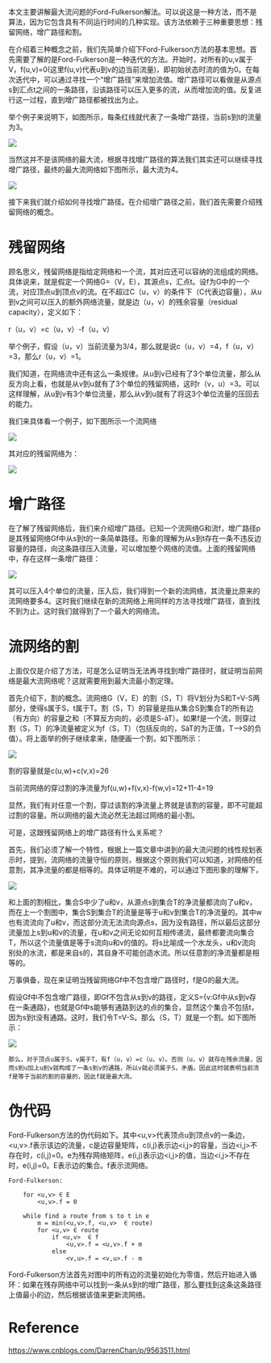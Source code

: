 本文主要讲解最大流问题的Ford-Fulkerson解法。可以说这是一种方法，而不是算法，因为它包含具有不同运行时间的几种实现。该方法依赖于三种重要思想：残留网络，增广路径和割。

在介绍着三种概念之前，我们先简单介绍下Ford-Fulkerson方法的基本思想。首先需要了解的是Ford-Fulkerson是一种迭代的方法。开始时，对所有的u,v属于V，f(u,v)=0(这里f(u,v)代表u到v的边当前流量)，即初始状态时流的值为0。在每次迭代中，可以通过寻找一个“增广路径”来增加流值。增广路径可以看做是从源点s到汇点t之间的一条路径，沿该路径可以压入更多的流，从而增加流的值。反复进行这一过程，直到增广路径都被找出为止。

举个例子来说明下，如图所示，每条红线就代表了一条增广路径，当前s到t的流量为3。

![](../images/ford-fulkerson-picture-1.png)

当然这并不是该网络的最大流，根据寻找增广路径的算法我们其实还可以继续寻找增广路径，最终的最大流网络如下图所示，最大流为4。

![](../images/ford-fulkerson-picture-2.pngg)

接下来我们就介绍如何寻找增广路径。在介绍增广路径之前，我们首先需要介绍残留网络的概念。

# 残留网络

顾名思义，残留网络是指给定网络和一个流，其对应还可以容纳的流组成的网络。具体说来，就是假定一个网络G=（V，E），其源点s，汇点t。设f为G中的一个流，对应顶点u到顶点v的流。在不超过C（u，v）的条件下（C代表边容量），从u到v之间可以压入的额外网络流量，就是边（u，v）的残余容量（residual capacity），定义如下：

r（u，v）=c（u，v）-f（u，v）

举个例子，假设（u，v）当前流量为3/4，那么就是说c（u，v）=4，f（u，v）=3，那么r（u，v）=1。

我们知道，在网络流中还有这么一条规律。从u到v已经有了3个单位流量，那么从反方向上看，也就是从v到u就有了3个单位的残留网络，这时r（v，u）=3。可以这样理解，从u到v有3个单位流量，那么从v到u就有了将这3个单位流量的压回去的能力。

我们来具体看一个例子，如下图所示一个流网络

![](../images/ford-fulkerson-picture-3.jpeg)

其对应的残留网络为：

![](../images/ford-fulkerson-picture-4.jpeg)

# 增广路径

在了解了残留网络后，我们来介绍增广路径。已知一个流网络G和流f，增广路径p是其残留网络Gf中从s到t的一条简单路径。形象的理解为从s到t存在一条不违反边容量的路径，向这条路径压入流量，可以增加整个网络的流值。上面的残留网络中，存在这样一条增广路径：

![](../images/ford-fulkerson-picture-5.jpeg)

其可以压入4个单位的流量，压入后，我们得到一个新的流网络，其流量比原来的流网络要多4。这时我们继续在新的流网络上用同样的方法寻找增广路径，直到找不到为止。这时我们就得到了一个最大的网络流。

# 流网络的割

上面仅仅是介绍了方法，可是怎么证明当无法再寻找到增广路径时，就证明当前网络是最大流网络呢？这就需要用到最大流最小割定理。

首先介绍下，割的概念。流网络G（V，E）的割（S，T）将V划分为S和T=V-S两部分，使得s属于S，t属于T。割（S，T）的容量是指从集合S到集合T的所有边（有方向）的容量之和（不算反方向的，必须是S-àT）。如果f是一个流，则穿过割（S，T）的净流量被定义为f（S，T）（包括反向的，SàT的为正值，T—>S的负值）。将上面举的例子继续拿来，随便画一个割，如下图所示：

![](../images/ford-fulkerson-picture-6.jpeg)

割的容量就是c(u,w)+c(v,x)=26

当前流网络的穿过割的净流量为f(u,w)+f(v,x)-f(w,v)=12+11-4=19

显然，我们有对任意一个割，穿过该割的净流量上界就是该割的容量，即不可能超过割的容量。所以网络的最大流必然无法超过网络的最小割。

可是，这跟残留网络上的增广路径有什么关系呢？

首先，我们必须了解一个特性，根据上一篇文章中讲到的最大流问题的线性规划表示时，提到，流网络的流量守恒的原则，根据这个原则我们可以知道，对网络的任意割，其净流量的都是相等的。具体证明是不难的，可以通过下图形象的理解下，

![](../images/ford-fulkerson-picture-7.jpeg)

和上面的割相比，集合S中少了u和v，从源点s到集合T的净流量都流向了u和v，而在上一个割图中，集合S到集合T的流量是等于u和v到集合T的净流量的。其中w也有流流向了u和v，而这部分流无法流向源点s，因为没有路径，所以最后这部分流量加上s到u和v的流量，在u和v之间无论如何互相传递流，最终都要流向集合T，所以这个流量值是等于s流向u和v的值的。将s比喻成一个水龙头，u和v流向别处的水流，都是来自s的，其自身不可能创造水流。所以任意割的净流量都是相等的。

万事俱备，现在来证明当残留网络Gf中不包含增广路径时，f是G的最大流。

假设Gf中不包含增广路径，即Gf不包含从s到v的路径，定义S={v:Gf中从s到v存在一条通路}，也就是Gf中s能够有通路到达的点的集合，显然这个集合不包括t，因为s到t没有通路。这时，我们令T=V-S。那么（S，T）就是一个割。如下图所示：

![](../images/ford-fulkerson-picture-8.png)

	那么，对于顶点u属于S，v属于T，有f（u，v）=c（u，v）。否则（u，v）就存在残余流量，因而s到u加上u到v就构成了一条s到v的通路，所以v就必须属于S，矛盾。因此这时就表明当前流f是等于当前的割的容量的，因此f就是最大流。

# 伪代码

Ford-Fulkerson方法的伪代码如下。其中<u,v>代表顶点u到顶点v的一条边，<u,v>.f表示该边的流量，c是边容量矩阵，c(i,j)表示边<i,j>的容量，当边<i,j>不存在时，c(i,j)=0。e为残存网络矩阵，e(i,j)表示边<i,j>的值，当边<i,j>不存在时，e(i,j)=0。E表示边的集合。f表示流网络。

```
Ford-Fulkerson:
 
    for <u,v> ∈ E
        <u,v>.f = 0

    while find a route from s to t in e
        m = min(<u,v>.f, <u,v>  ∈ route)
        for <u,v> ∈ route
            if <u,v>  ∈ f
                <u,v>.f = <u,v>.f + m
            else
                <v,u>.f = <v,u>.f - m
```

Ford-Fulkerson方法首先对图中的所有边的流量初始化为零值，然后开始进入循环：如果在残存网络中可以找到一条从s到t的增广路径，那么要找到这条这条路径上值最小的边，然后根据该值来更新流网络。

# Reference

https://www.cnblogs.com/DarrenChan/p/9563511.html
